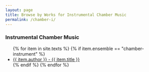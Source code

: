 ```yaml
---
layout: page
title: Browse by Works for Instrumental Chamber Music
permalink: /chamber-i/
---
```


<div class="toc">
    
<h3>Instrumental Chamber Music</h3>
    <ul class="texts">
    {% for item in site.texts %}
      {% if item.ensemble == "chamber-instrument" %}
          <li class="text-author.text-title">
          <a href="{{ site.baseurl }}{{ item.url }}">
        {{ item.author }} -
         {{ item.title }}
              </a>
    </li>
      {% endif %}
    {% endfor %}
  </ul>
</div>
